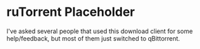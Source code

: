 # ruTorrent Placeholder

I've asked several people that used this download client for some help/feedback, but most of them just switched to qBittorrent.
